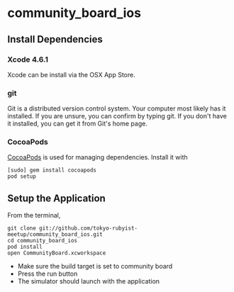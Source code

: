 community_board_ios
===================

## Install Dependencies

### Xcode 4.6.1

Xcode can be install via the OSX App Store.

### git
Git is a distributed version control system. Your computer most likely has it installed. If you are unsure, you can confirm by typing git. If you don't have it installed, you can get it from Git's home page.

### CocoaPods
[CocoaPods](http://cocoapods.org/) is used for managing dependencies. Install it with

```
[sudo] gem install cocoapods
pod setup
```


## Setup the Application

From the terminal, 

```
git clone git://github.com/tokyo-rubyist-meetup/community_board_ios.git
cd community_board_ios
pod install
open CommunityBoard.xcworkspace
```

* Make sure the build target is set to community board
* Press the run button
* The simulator should launch with the application
